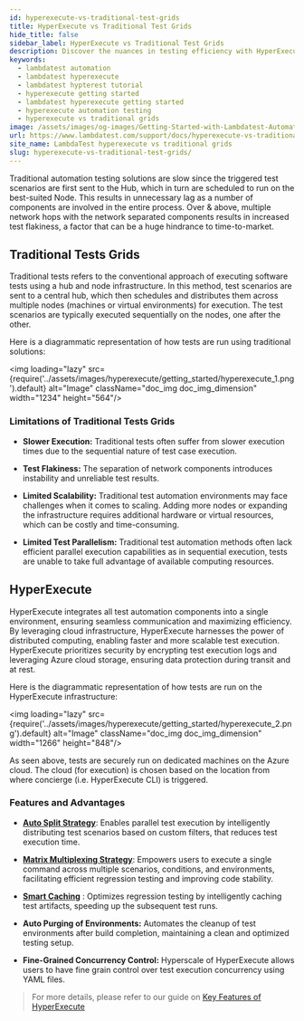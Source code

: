 ```yaml
---
id: hyperexecute-vs-traditional-test-grids
title: HyperExecute vs Traditional Test Grids
hide_title: false
sidebar_label: HyperExecute vs Traditional Test Grids
description: Discover the nuances in testing efficiency with HyperExecute vs. Traditional Test Grids Explore the comparison and choose the right approach for optimized testing. 
keywords:
  - lambdatest automation
  - lambdatest hyperexecute
  - lambdatest hypterest tutorial
  - hyperexecute getting started
  - lambdatest hyperexecute getting started
  - hyperexecute automation testing
  - hyperexecute vs traditional grids
image: /assets/images/og-images/Getting-Started-with-Lambdatest-Automation.jpg
url: https://www.lambdatest.com/support/docs/hyperexecute-vs-traditional-test-grids/
site_name: LambdaTest hyperexecute vs traditional grids
slug: hyperexecute-vs-traditional-test-grids/
---
```


<script type="application/ld+json"
      dangerouslySetInnerHTML={{ __html: JSON.stringify({
       "@context": "https://schema.org",
        "@type": "BreadcrumbList",
        "itemListElement": [{
          "@type": "ListItem",
          "position": 1,
          "name": "Home",
          "item": "https://www.lambdatest.com"
        },{
          "@type": "ListItem",
          "position": 2,
          "name": "Support",
          "item": "https://www.lambdatest.com/support/docs/"
        },{
          "@type": "ListItem",
          "position": 3,
          "name": "HyperExecute v/s Traditional Test Grids",
          "item": "https://www.lambdatest.com/support/docs/hyperexecute-vs-traditional-test-grids/"
        }]
      })
    }}
></script>

Traditional automation testing solutions are slow since the triggered test scenarios are first sent to the Hub, which in turn are scheduled to run on the best-suited Node. This results in unnecessary lag as a number of components are involved in the entire process. Over & above, multiple network hops with the network separated components results in increased test flakiness, a factor that can be a huge hindrance to time-to-market.

## Traditional Tests Grids
Traditional tests refers to the conventional approach of executing software tests using a hub and node infrastructure. In this method, test scenarios are sent to a central hub, which then schedules and distributes them across multiple nodes (machines or virtual environments) for execution. The test scenarios are typically executed sequentially on the nodes, one after the other.

Here is a diagrammatic representation of how tests are run using traditional solutions:

<img loading="lazy" src={require('../assets/images/hyperexecute/getting_started/hyperexecute_1.png').default} alt="Image"  className="doc_img doc_img_dimension" width="1234" height="564"/>

### Limitations of Traditional Tests Grids

- <b>Slower Execution:</b> Traditional tests often suffer from slower execution times due to the sequential nature of test case execution.

- <b>Test Flakiness:</b> The separation of network components introduces instability and unreliable test results.

- <b>Limited Scalability:</b> Traditional test automation environments may face challenges when it comes to scaling. Adding more nodes or expanding the infrastructure requires additional hardware or virtual resources, which can be costly and time-consuming.

- <b>Limited Test Parallelism:</b> Traditional test automation methods often lack efficient parallel execution capabilities as in sequential execution, tests are unable to take full advantage of available computing resources.

## HyperExecute

HyperExecute integrates all test automation components into a single environment, ensuring seamless communication and maximizing efficiency. By leveraging cloud infrastructure, HyperExecute harnesses the power of distributed computing, enabling faster and more scalable test execution. HyperExecute prioritizes security by encrypting test execution logs and leveraging Azure cloud storage, ensuring data protection during transit and at rest.

Here is the diagrammatic representation of how tests are run on the HyperExecute infrastructure:

<img loading="lazy" src={require('../assets/images/hyperexecute/getting_started/hyperexecute_2.png').default} alt="Image"  className="doc_img doc_img_dimension" width="1266" height="848"/>

As seen above, tests are securely run on dedicated machines on the Azure cloud. The cloud (for execution) is chosen based on the location from where concierge (i.e. HyperExecute CLI) is triggered.

### Features and Advantages

- [**Auto Split Strategy**](/support/docs/hyperexecute-auto-split-strategy/): Enables parallel test execution by intelligently distributing test scenarios based on custom filters, that reduces test execution time.

- [**Matrix Multiplexing Strategy**](/support/docs/hyperexecute-matrix-multiplexing-strategy/ ): Empowers users to execute a single command across multiple scenarios, conditions, and environments, facilitating efficient regression testing and improving code stability.

- [**Smart Caching**](/support/docs/hyperexecute-how-smart-caching-boosts-tests-speed/) : Optimizes regression testing by intelligently caching test artifacts, speeding up the subsequent test runs.

- <b>Auto Purging of Environments:</b> Automates the cleanup of test environments after build completion, maintaining a clean and optimized testing setup.

- <b>Fine-Grained Concurrency Control:</b> Hyperscale of HyperExecute allows users to have fine grain control over test execution concurrency using YAML files.

> For more details, please refer to our guide on [Key Features of HyperExecute](https://www.lambdatest.com/support/docs/key-features-of-hyperexecute/)
